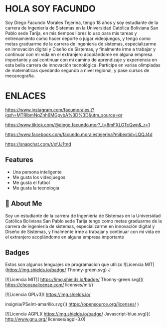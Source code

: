
# HOLA SOY FACUNDO

Soy Diego Facundo Morales Tejerina, tengo 18 años y soy estudiante de la carrera de
Ingeniería de Sistemas en la Universidad Católica Boliviana San Pablo sede Tarija, en
mis tiempos libres lo uso para mis tareas y entrenamiento como hacer deporte o
jugar videojuegos, y tengo como metas graduarme de la carrera de ingeniería de
sistemas, especializarme en innovación digital y Diseño de Sistemas, y finalmente
irme a trabajar y continuar con mi vida en el extranjero acoplándome en alguna
empresa importante y así continuar con mi camino de aprendizaje y experiencia en
esta bella carrera de innovación tecnológica. Participe en varias olimpiadas de matematicas quedando segundo a nivel regional, y pase cursos de mecanografia.


# ENLACES
https://www.instagram.com/facumorales.t?igsh=MTRlbmNqZnh6MGpvbA%3D%3D&utm_source=qr

https://www.tiktok.com/@diego.facundo.mor?_t=8mFXLOTcQwn&_r=1

https://www.facebook.com/facundo.moralestejerina?mibextid=LQQJ4d

https://snapchat.com/t/xfJJ1tnd



## Features

- Una persona inteligente
- Me gusta los videojuegos
- Me gusta el futbol
- Me gusta la tecnologia


## 🚀 About Me
Soy un estudiante de la carrera de Ingeniería de Sistemas en la Universidad Católica Boliviana San Pablo sede Tarija
tengo como metas graduarme de la carrera de ingeniería de sistemas, especializarme en innovación digital y Diseño de Sistemas, y finalmente irme a trabajar y continuar con mi vida en el extranjero acoplándome en alguna empresa importante


## Badges
Estos son algunos lenguajes de programacion que utilizo ![Licencia MIT](https://img.shields.io/badge/ Thonny-green.svg) J

[![Licencia MIT]( https://img.shields.io/badge/ Thonny-green.svg)]( https://choosealicense.com/ licenses/mit/)

[![Licencia GPLv3]( https://img.shields.io/

insignia/PSeInt-amarillo.svg)]( https://opensource.org/licenses/ )

[![Licencia AGPL]( https://img.shields.io/badge/ Javascript-blue.svg)]( http://www.gnu.org/ licenses/agpl-3.0)
